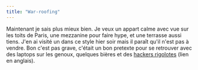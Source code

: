 ```yaml
---
title: "War-roofing"
---
```


Maintenant je sais plus mieux bien. Je veux un appart calme avec vue sur les
toits de Paris, une mezzanine pour faire hype, et une terrasse aussi tiens.
J'en ai visité un dans ce style hier soir mais il paraît qu'il n'est pas à
vendre. Bon c'est pas grave, c'était un bon pretexte pour se retrouver avec
des laptops sur les genoux, quelques bières et des [hackers
rigolotes](http://www.hackaday.com/entry/1234000220054587/) (lien en anglais).

